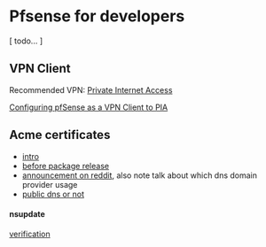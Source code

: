 # Pfsense for developers

[ todo... ]


## VPN Client
Recommended VPN: [Private Internet Access](https://www.privateinternetaccess.com/)

[Configuring pfSense as a VPN Client to PIA](https://forum.pfsense.org/index.php?topic=76015.0)

## Acme certificates

- [intro](https://forum.pfsense.org/index.php?topic=101186.msg690315#msg690315)
- [before package release](https://forum.pfsense.org/index.php?topic=109877.0)
- [announcement on reddit](https://www.reddit.com/r/PFSENSE/comments/5rws4x/lets_encrypt_acme_package_now_available_for/), also note talk about which dns domain provider usage
- [public dns or not](https://www.reddit.com/r/PFSENSE/comments/5rh1g0/lets_encrypt_acme_package_will_be_available_for/dd8h8zm/?context=10000)

#### nsupdate
[verification](https://www.reddit.com/r/PFSENSE/comments/5sci6b/acme_nsupdate_an_adventure/)
